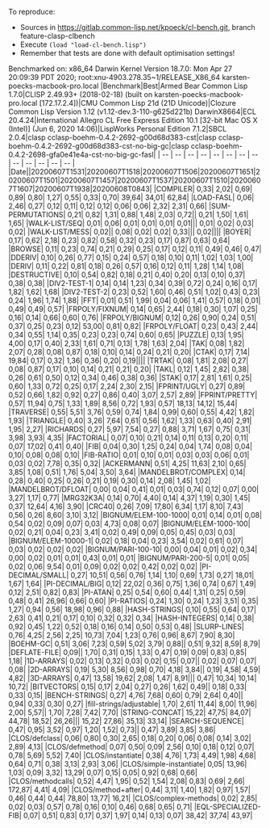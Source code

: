 To reproduce:

* Sources in https://gitlab.common-lisp.net/kpoeck/cl-bench.git, branch feature-clasp-clbench
* Execute `(load "load-cl-bench.lisp")`
* Remember that tests are done with default optimisation settings!

Benchmarked on: x86_64 Darwin Kernel Version 18.7.0: Mon Apr 27 20:09:39 PDT 2020; root:xnu-4903.278.35~1/RELEASE_X86_64 karsten-poecks-macbook-pro.local
|Benchmark|Best|Armed Bear Common Lisp 1.7.0|CLISP 2.49.93+ (2018-02-18) (built on karsten-poecks-macbook-pro.local [172.17.2.4])|CMU Common Lisp 21d (21D Unicode)|Clozure Common Lisp Version 1.12 (v1.12-dev.3-110-g625d221b) DarwinX8664|ECL 20.4.24|International Allegro CL Free Express Edition 10.1 [32-bit Mac OS X (Intel)] (Jun 6, 2020 14:06)|LispWorks Personal Edition 7.1.2|SBCL 2.0.4|clasp cclasp-boehm-0.4.2-2692-g00d68d383-cst|clasp cclasp-boehm-0.4.2-2692-g00d68d383-cst-no-big-gc|clasp cclasp-boehm-0.4.2-2698-gfa0e41e4a-cst-no-big-gc-fasl|
| -- | -- | -- | -- | -- | -- | -- | -- | -- | -- | -- | -- | -- |
|Date||20200607T1531|20200607T1518|20200607T1506|20200607T1651|20200607T1501|20200607T1457|20200607T1537|20200607T1510|20200607T1607|20200607T1938|20200608T0843|
|COMPILER|      0,33|      2,02|      0,69|      0,89|      0,80|      1,27|      0,55|      0,33|      0,70|     39,64|     34,01|     62,84|
|LOAD-FASL|      0,06|      2,46|      0,27|      0,12|      0,11|      0,12|      0,12|      0,06|      0,06|      2,32|      2,31|      0,66|
|SUM-PERMUTATIONS|      0,21|      0,82|      1,31|      0,88|      1,48|      2,03|      0,72||      0,21|      1,50|      1,61|      1,65|
|WALK-LIST/SEQ|      0,01|      0,06|      0,01|      0,01|      0,01|      0,01|||      0,01|      0,02|      0,03|      0,02|
|WALK-LIST/MESS|      0,02||      0,08|      0,02|      0,02|      0,33|||      0,02||||
|BOYER|      0,17|      0,62|      2,18|      0,23|      0,82|      0,58|      0,32|      0,23|      0,17|      0,87|      0,63|      0,64|
|BROWSE|      0,11|      0,23|      0,74|      0,21|      0,29|      0,25|      0,17|      0,12|      0,11|      0,49|      0,46|      0,47|
|DDERIV|      0,10|      0,26|      0,77|      0,15|      0,24|      0,57|      0,18|      0,10|      0,11|      1,02|      1,03|      1,00|
|DERIV|      0,11|      0,22|      0,81|      0,18|      0,26|      0,57|      0,16|      0,12|      0,11|      1,28|      1,14|      1,08|
|DESTRUCTIVE|      0,10|      0,54|      0,82|      0,18|      0,21|      0,40|      0,20|      0,13|      0,10|      0,37|      0,38|      0,38|
|DIV2-TEST-1|      0,14|      0,14|      1,23|      0,34|      0,39|      0,72|      0,24|      0,16|      0,17|      1,82|      1,62|      1,68|
|DIV2-TEST-2|      0,23|      0,52|      1,60|      0,46|      0,51|      1,02|      0,43|      0,23|      0,24|      1,96|      1,74|      1,88|
|FFT|      0,01|      0,51|      1,99|      0,04|      0,06|      1,41|      0,57|      0,18|      0,01|      0,49|      0,49|      0,57|
|FRPOLY/FIXNUM|      0,14|      0,65|      2,44|      0,18|      0,30|      1,07|      0,25|      0,16|      0,14|      0,66|      0,60|      0,76|
|FRPOLY/BIGNUM|      0,12|      0,26|      0,90|      0,24|      0,51|      0,37|      0,25|      0,23|      0,12|     53,00|      0,81|      0,82|
|FRPOLY/FLOAT|      0,23|      0,43|      2,44|      0,34|      0,55|      1,14|      0,35|      0,23|      0,23|      0,74|      0,60|      0,65|
|PUZZLE|      0,13|      1,95|      4,00|      0,17|      0,40|      2,33|      1,61|      0,71|      0,13|      1,78|      1,63|      2,04|
|TAK|      0,08|      1,82|      2,07|      0,28|      0,08|      0,87|      0,18|      0,10|      0,14|      0,24|      0,21|      0,20|
|CTAK|      0,17|      7,14|     19,84|      0,17|      0,32|      1,36|      0,36|      0,20|      0,19||||
|TRTAK|      0,08|      1,81|      2,08|      0,27|      0,08|      0,87|      0,17|      0,10|      0,14|      0,21|      0,21|      0,20|
|TAKL|      0,12|      1,45|      2,82|      0,38|      0,26|      0,61|      0,50|      0,12|      0,34|      0,46|      0,38|      0,36|
|STAK|      0,17|      2,81|      1,61|      0,25|      0,60|      1,33|      0,72|      0,25|      0,17|      2,24|      2,30|      2,15|
|FPRINT/UGLY|      0,27|      0,89|      0,52|      0,66|      1,82|      0,92|      0,27|      0,86|      0,40|      3,07|      2,57|      2,89|
|FPRINT/PRETTY|      0,57|     11,94|      0,75|      1,33|      1,89|      8,56|      0,72|      1,93|      0,57|     18,13|     14,12|     15,44|
|TRAVERSE|      0,55|      5,51|      3,76|      0,59|      0,74|      1,84|      0,99|      0,60|      0,55|      4,42|      1,82|      1,93|
|TRIANGLE|      0,40|      3,26|      7,64|      0,61|      0,56|      1,62|      1,33|      0,63|      0,40|      2,91|      1,95|      2,27|
|RICHARDS|      0,27|      5,97|      7,54|      0,27|      0,88|      3,71|      1,67|      0,75|      0,31|      3,98|      3,93|      4,35|
|FACTORIAL|      0,07|      0,10|      0,21|      0,14|      0,11|      0,13|      0,20|      0,11|      0,07|     17,02|      0,41|      0,40|
|FIB|      0,04|      0,30|      1,25|      0,24|      0,04|      1,74|      0,08|      0,04|      0,10|      0,08|      0,08|      0,10|
|FIB-RATIO|      0,01|      0,10|      0,01|      0,03|      0,03|      0,06|      0,01|      0,03|      0,02|      7,78|      0,35|      0,32|
|ACKERMANN|      0,51|      4,25|     11,63|      2,10|      0,65|      3,85|      1,08|      0,51|      1,76|      5,04|      3,50|      3,64|
|MANDELBROT/COMPLEX|      0,14|      0,28|      0,40|      0,25|      0,26|      0,21|      0,19|      0,30|      0,14|      2,08|      1,45|      1,02|
|MANDELBROT/DFLOAT|      0,00|      0,04|      0,41|      0,01|      0,03|      0,74|      0,12|      0,07|      0,00|      3,27|      1,17|      0,77|
|MRG32K3A|      0,14|      0,70|      4,40|      0,14|      4,37|      1,19|      0,30|      1,45|      0,37|     12,64|      4,16|      3,90|
|CRC40|      0,26|      7,09|     17,80|      6,34|      1,17|      8,10|      7,43|      0,56|      0,26|      8,60|      3,10|      3,12|
|BIGNUM/ELEM-100-1000|      0,01|      0,14|      0,01|      0,08|      0,54|      0,02|      0,09|      0,07|      0,03|      4,73|      0,08|      0,07|
|BIGNUM/ELEM-1000-100|      0,02|      0,21|      0,04|      0,23|      3,41|      0,02|      0,49|      0,09|      0,05|      0,45|      0,03|      0,03|
|BIGNUM/ELEM-10000-1|      0,02|      0,18|      0,04|      0,23|      3,54|      0,02|      0,61|      0,07|      0,03|      0,02|      0,02|      0,02|
|BIGNUM/PARI-100-10|      0,00|      0,04|      0,01|      0,02|      0,34|      0,00|      0,02|      0,01|      0,01|      0,43|      0,01|      0,01|
|BIGNUM/PARI-200-5|      0,01|      0,05|      0,02|      0,06|      9,54|      0,01|      0,09|      0,02|      0,02|      0,42|      0,02|      0,02|
|PI-DECIMAL/SMALL|      0,27|     10,51|      0,56|      0,76|      1,14|      1,10|      0,69|      1,73|      0,27|     18,01|      1,67|      1,64|
|PI-DECIMAL/BIG|      0,12|     22,02|      0,36|      0,75|      1,36|      0,74|      0,67|      1,49|      0,12|      2,51|      0,82|      0,83|
|PI-ATAN|      0,25|      0,54|      0,60|      0,44|      1,31|      0,25|      0,59|      0,48|      0,41|     26,96|      0,66|      0,60|
|PI-RATIOS|      0,24|      1,30|      0,24|      1,23|      3,51|      0,35|      1,27|      0,94|      0,56|     18,98|      0,96|      0,88|
|HASH-STRINGS|      0,10|      0,55|      0,64|      0,17|      2,63|      0,41|      0,21|      0,17|      0,10|      0,32|      0,32|      0,34|
|HASH-INTEGERS|      0,14|      0,38|      0,92|      0,45|      1,22|      0,52|      0,18|      0,16|      0,14|      0,50|      0,53|      0,48|
|SLURP-LINES|      0,76|      4,25|      2,56|      2,25|     10,73|      7,04|      1,23|      0,76|      0,96|      8,67|      7,90|      8,30|
|BOEHM-GC|      0,51|      3,06|      7,23|      0,59|      5,02|      3,79|      0,88||      0,51|      9,32|      8,59|      8,79|
|DEFLATE-FILE|      0,09||      1,70|      0,31|      0,15|      1,33|      0,47|      0,19|      0,09|      0,83|      0,85|      1,18|
|1D-ARRAYS|      0,02|      0,13|      0,32|      0,03|      0,02|      0,15|      0,07||      0,02|      0,07|      0,07|      0,08|
|2D-ARRAYS|      0,19|      5,30|      8,56|      0,98|      0,70|      4,18|      3,84||      0,19|      4,58|      4,59|      4,82|
|3D-ARRAYS|      0,47|     13,58|     19,62|      2,08|      1,47|      8,91|||      0,47|     10,34|     10,14|     10,72|
|BITVECTORS|      0,15|      0,17|      2,04|      0,27|      0,26|      1,62|      0,49||      0,18|      0,33|      0,33|      0,15|
|BENCH-STRINGS|      0,27|      4,76|      7,68|      0,60|      0,79|      2,64|      0,40||      0,94|      0,33|      0,30|      0,27|
|fill-strings/adjustable|      1,70|      2,61|     11,44|      8,00|     11,96|      2,00|      5,57||      1,70|      7,28|      7,42|      7,70|
|STRING-CONCAT|     15,22|     47,75|     84,07|     44,78|     18,52|     26,26|||     15,22|     27,86|     35,13|     33,14|
|SEARCH-SEQUENCE|      0,47|      0,95|      3,52|      0,97|      1,20|      1,52|      0,73||      0,47|      3,89|      3,85|      3,86|
|CLOS/defclass|      0,06|      0,80|      0,30|      2,65|      0,18|      0,20|      0,06|      0,08|      0,14|      3,02|      2,89|      4,13|
|CLOS/defmethod|      0,07|      0,50|      0,09|      2,56|      0,10|      0,18|      0,12|      0,07|      0,78|      5,69|      5,52|      7,40|
|CLOS/instantiate|      0,38|      4,76|      1,73|      4,49|      1,98|      4,68|      0,64|      0,71|      0,38|      3,13|      2,93|      3,06|
|CLOS/simple-instantiate|      0,05|     13,96|      1,03|      0,09|      3,32|     13,29|      0,07|      0,15|      0,05|      0,92|      0,68|      0,66|
|CLOS/methodcalls|      0,52|      4,47|      1,95|      0,52|      1,54|      2,08|      0,83|      0,69|      2,66|    172,87|      4,41|      4,09|
|CLOS/method+after|      0,44|      3,11|      1,40|      1,82|      0,97|      1,57|      0,46|      0,44|      0,44|     78,80|     13,77|     16,21|
|CLOS/complex-methods|      0,02|      2,85|      0,02|      0,03|      0,57|      0,78|      0,16|      0,10|      0,46|      0,68|      0,65|      0,71|
|EQL-SPECIALIZED-FIB|      0,07|      0,51|      0,83|      0,17|      0,37|      1,97|      0,14|      0,13|      0,07|     38,42|     37,74|     43,97|
